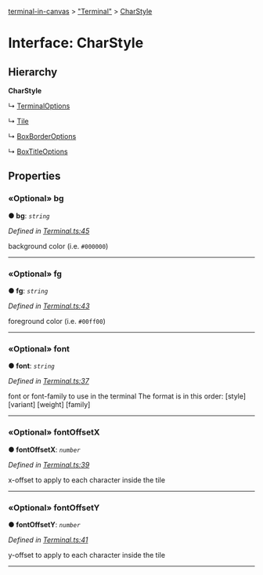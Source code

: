 [terminal-in-canvas](../README.md) > ["Terminal"](../modules/_terminal_.md) > [CharStyle](../interfaces/_terminal_.charstyle.md)



# Interface: CharStyle

## Hierarchy

**CharStyle**

↳  [TerminalOptions](_terminal_.terminaloptions.md)




↳  [Tile](_terminal_.tile.md)




↳  [BoxBorderOptions](_widgets_box_.boxborderoptions.md)




↳  [BoxTitleOptions](_widgets_box_.boxtitleoptions.md)









## Properties
<a id="bg"></a>

### «Optional» bg

**●  bg**:  *`string`* 

*Defined in [Terminal.ts:45](https://github.com/danikaze/terminal-in-canvas/blob/04a5bae/src/Terminal.ts#L45)*



background color (i.e. `#000000`)




___

<a id="fg"></a>

### «Optional» fg

**●  fg**:  *`string`* 

*Defined in [Terminal.ts:43](https://github.com/danikaze/terminal-in-canvas/blob/04a5bae/src/Terminal.ts#L43)*



foreground color (i.e. `#00ff00`)




___

<a id="font"></a>

### «Optional» font

**●  font**:  *`string`* 

*Defined in [Terminal.ts:37](https://github.com/danikaze/terminal-in-canvas/blob/04a5bae/src/Terminal.ts#L37)*



font or font-family to use in the terminal The format is in this order: [style] [variant] [weight] [family]




___

<a id="fontoffsetx"></a>

### «Optional» fontOffsetX

**●  fontOffsetX**:  *`number`* 

*Defined in [Terminal.ts:39](https://github.com/danikaze/terminal-in-canvas/blob/04a5bae/src/Terminal.ts#L39)*



x-offset to apply to each character inside the tile




___

<a id="fontoffsety"></a>

### «Optional» fontOffsetY

**●  fontOffsetY**:  *`number`* 

*Defined in [Terminal.ts:41](https://github.com/danikaze/terminal-in-canvas/blob/04a5bae/src/Terminal.ts#L41)*



y-offset to apply to each character inside the tile




___


